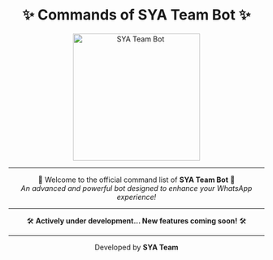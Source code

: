 

<h1 align="center">
  ✨ Commands of SYA Team Bot ✨
</h1>

<p align="center">
  <img src="https://raw.githubusercontent.com/SYA-Team/Recursos/main/sya_team_bot_logo.png" alt="SYA Team Bot" width="250"/>
</p>

---

<p align="center">
  🚀 Welcome to the official command list of <b>SYA Team Bot</b> 🚀
  <br>
  <i>An advanced and powerful bot designed to enhance your WhatsApp experience!</i>
</p>

---

<p align="center">
  🛠️ <b>Actively under development... New features coming soon!</b> 🛠️
</p>

---

<p align="center">
  Developed by <b>SYA Team</b>
</p>
